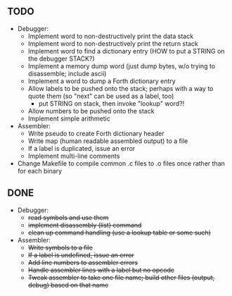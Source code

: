 ## TODO ##

* Debugger:
  * Implement word to non-destructively print the data stack
  * Implement word to non-destructively print the return stack
  * Implement word to find a dictionary entry (HOW to put a STRING on the debugger STACK?)
  * Implement a memory dump word (just dump bytes, w/o trying to disassemble; include ascii)
  * Implement a word to dump a Forth dictionary entry
  * Allow labels to be pushed onto the stack; perhaps with a way to quote them (so "next" can be used as a label, too)
    * put STRING on stack, then invoke "lookup" word?!
  * Allow numbers to be pushed onto the stack
  * Implement simple arithmetic
* Assembler:
  * Write pseudo to create Forth dictionary header
  * Write map (human readable assembled output) to a file
  * If a label is duplicated, issue an error
  * Implement multi-line comments
* Change Makefile to compile common .c files to .o files once rather than for each binary


## DONE ##

* Debugger:
  * ~~read symbols and use them~~
  * ~~implement disassembly (list) command~~
  * ~~clean up command handling (use a lookup table or some such)~~
* Assembler:
  * ~~Write symbols to a file~~
  * ~~If a label is undefined, issue an error~~
  * ~~Add line numbers to assembler errors~~
  * ~~Handle assembler lines with a label but no opcode~~
  * ~~Tweak assembler to take one file name; build other files (output, debug) based on that name~~

